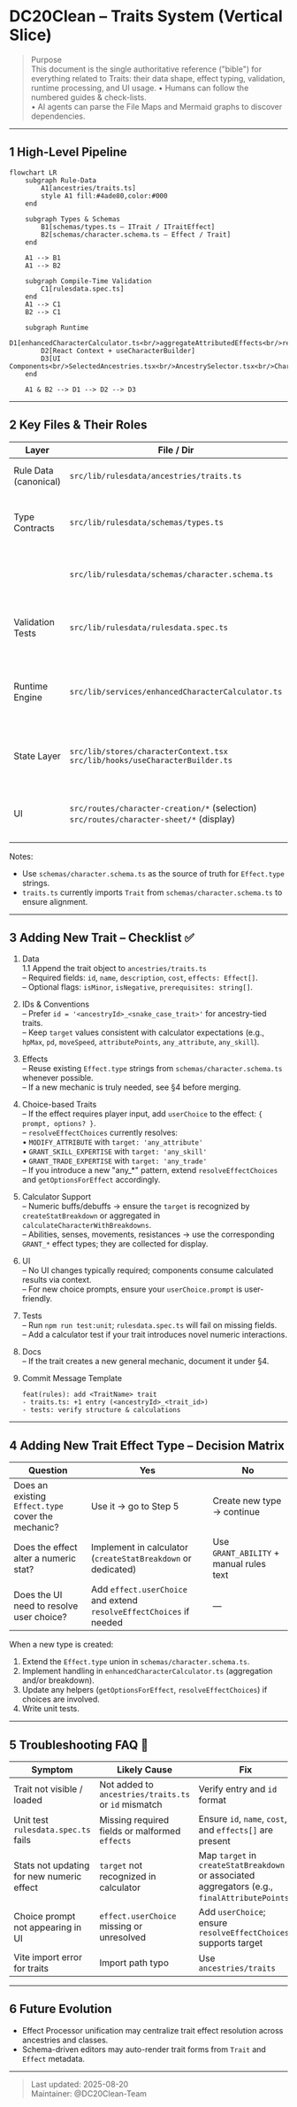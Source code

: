 # DC20Clean – Traits System (Vertical Slice)

> Purpose  
> This document is the single authoritative reference ("bible") for everything related to Traits: their data shape, effect typing, validation, runtime processing, and UI usage.
> • Humans can follow the numbered guides & check-lists.  
> • AI agents can parse the File Maps and Mermaid graphs to discover dependencies.

---

## 1 High-Level Pipeline

```mermaid
flowchart LR
    subgraph Rule-Data
        A1[ancestries/traits.ts]
        style A1 fill:#4ade80,color:#000
    end

    subgraph Types & Schemas
        B1[schemas/types.ts – ITrait / ITraitEffect]
        B2[schemas/character.schema.ts – Effect / Trait]
    end

    A1 --> B1
    A1 --> B2

    subgraph Compile-Time Validation
        C1[rulesdata.spec.ts]
    end
    A1 --> C1
    B2 --> C1

    subgraph Runtime
        D1[enhancedCharacterCalculator.ts<br/>aggregateAttributedEffects<br/>resolveEffectChoices<br/>createStatBreakdown]
        D2[React Context + useCharacterBuilder]
        D3[UI Components<br/>SelectedAncestries.tsx<br/>AncestrySelector.tsx<br/>CharacterSheetProvider.tsx]
    end

    A1 & B2 --> D1 --> D2 --> D3
```

---

## 2 Key Files & Their Roles

| Layer                | File / Dir                                                        | Responsibility                                                |
| -------------------- | ----------------------------------------------------------------- | ------------------------------------------------------------- |
| Rule Data (canonical) | `src/lib/rulesdata/ancestries/traits.ts`                         | Declarative list of `traitsData` objects                      |
| Type Contracts       | `src/lib/rulesdata/schemas/types.ts`                                      | TS interfaces `ITrait`, `ITraitEffect` (legacy/aux typing)    |
|                      | `src/lib/rulesdata/schemas/character.schema.ts`                   | Canonical `Effect` union and `Trait` interface                |
| Validation Tests     | `src/lib/rulesdata/rulesdata.spec.ts`                             | Loads trait data and asserts required fields are present      |
| Runtime Engine       | `src/lib/services/enhancedCharacterCalculator.ts`                 | Aggregates effects, resolves choices, computes breakdowns     |
| State Layer          | `src/lib/stores/characterContext.tsx`<br>`src/lib/hooks/useCharacterBuilder.ts` | Provides calculated results and selected choices to UI |
| UI                   | `src/routes/character-creation/*` (selection)<br>`src/routes/character-sheet/*` (display) | Components import `traitsData` results via context |

Notes:
- Use `schemas/character.schema.ts` as the source of truth for `Effect.type` strings.
- `traits.ts` currently imports `Trait` from `schemas/character.schema.ts` to ensure alignment.

---

## 3 Adding New Trait – Checklist ✅

1. Data  
   1.1 Append the trait object to `ancestries/traits.ts`  
   – Required fields: `id`, `name`, `description`, `cost`, `effects: Effect[]`.  
   – Optional flags: `isMinor`, `isNegative`, `prerequisites: string[]`.

2. IDs & Conventions  
   – Prefer `id = '<ancestryId>_<snake_case_trait>'` for ancestry-tied traits.  
   – Keep `target` values consistent with calculator expectations (e.g., `hpMax`, `pd`, `moveSpeed`, `attributePoints`, `any_attribute`, `any_skill`).

3. Effects  
   – Reuse existing `Effect.type` strings from `schemas/character.schema.ts` whenever possible.  
   – If a new mechanic is truly needed, see §4 before merging.

4. Choice-based Traits  
   – If the effect requires player input, add `userChoice` to the effect: `{ prompt, options? }`.  
   – `resolveEffectChoices` currently resolves:  
     • `MODIFY_ATTRIBUTE` with `target: 'any_attribute'`  
     • `GRANT_SKILL_EXPERTISE` with `target: 'any_skill'`  
     • `GRANT_TRADE_EXPERTISE` with `target: 'any_trade'`  
   – If you introduce a new "any_*" pattern, extend `resolveEffectChoices` and `getOptionsForEffect` accordingly.

5. Calculator Support  
   – Numeric buffs/debuffs → ensure the `target` is recognized by `createStatBreakdown` or aggregated in `calculateCharacterWithBreakdowns`.  
   – Abilities, senses, movements, resistances → use the corresponding `GRANT_*` effect types; they are collected for display.

6. UI  
   – No UI changes typically required; components consume calculated results via context.  
   – For new choice prompts, ensure your `userChoice.prompt` is user-friendly.

7. Tests  
   – Run `npm run test:unit`; `rulesdata.spec.ts` will fail on missing fields.  
   – Add a calculator test if your trait introduces novel numeric interactions.

8. Docs  
   – If the trait creates a new general mechanic, document it under §4.

9. Commit Message Template  
   ```
   feat(rules): add <TraitName> trait
   - traits.ts: +1 entry (<ancestryId>_<trait_id>)
   - tests: verify structure & calculations
   ```

---

## 4 Adding New Trait Effect Type – Decision Matrix

| Question                                           | Yes                                                            | No                                      |
| -------------------------------------------------- | -------------------------------------------------------------- | --------------------------------------- |
| Does an existing `Effect.type` cover the mechanic? | Use it → go to Step 5                                          | Create new type → continue              |
| Does the effect alter a numeric stat?              | Implement in calculator (`createStatBreakdown` or dedicated)   | Use `GRANT_ABILITY` + manual rules text |
| Does the UI need to resolve user choice?           | Add `effect.userChoice` and extend `resolveEffectChoices` if needed | —                                  |

When a new type is created:
1. Extend the `Effect.type` union in `schemas/character.schema.ts`.  
2. Implement handling in `enhancedCharacterCalculator.ts` (aggregation and/or breakdown).  
3. Update any helpers (`getOptionsForEffect`, `resolveEffectChoices`) if choices are involved.  
4. Write unit tests.

---

## 5 Troubleshooting FAQ 🤖

| Symptom                                         | Likely Cause                                                     | Fix                                                             |
| ----------------------------------------------- | ---------------------------------------------------------------- | --------------------------------------------------------------- |
| Trait not visible / loaded                      | Not added to `ancestries/traits.ts` or `id` mismatch            | Verify entry and `id` format                                    |
| Unit test `rulesdata.spec.ts` fails             | Missing required fields or malformed `effects`                   | Ensure `id`, `name`, `cost`, and `effects[]` are present        |
| Stats not updating for new numeric effect       | `target` not recognized in calculator                           | Map `target` in `createStatBreakdown` or associated aggregators (e.g., `finalAttributePoints`) |
| Choice prompt not appearing in UI               | `effect.userChoice` missing or unresolved                        | Add `userChoice`; ensure `resolveEffectChoices` supports target  |
| Vite import error for traits                    | Import path typo                                                 | Use `ancestries/traits`                                        |

---

## 6 Future Evolution

- Effect Processor unification may centralize trait effect resolution across ancestries and classes.  
- Schema-driven editors may auto-render trait forms from `Trait` and `Effect` metadata.

---

> Last updated: 2025-08-20  
> Maintainer: @DC20Clean-Team


